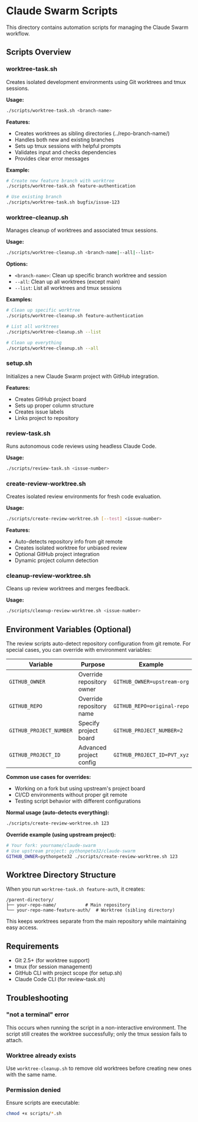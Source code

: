 # Claude Swarm Scripts

This directory contains automation scripts for managing the Claude Swarm workflow.

## Scripts Overview

### worktree-task.sh

Creates isolated development environments using Git worktrees and tmux sessions.

**Usage:**
```bash
./scripts/worktree-task.sh <branch-name>
```

**Features:**
- Creates worktrees as sibling directories (../repo-branch-name/)
- Handles both new and existing branches
- Sets up tmux sessions with helpful prompts
- Validates input and checks dependencies
- Provides clear error messages

**Example:**
```bash
# Create new feature branch with worktree
./scripts/worktree-task.sh feature-authentication

# Use existing branch
./scripts/worktree-task.sh bugfix/issue-123
```

### worktree-cleanup.sh

Manages cleanup of worktrees and associated tmux sessions.

**Usage:**
```bash
./scripts/worktree-cleanup.sh <branch-name|--all|--list>
```

**Options:**
- `<branch-name>`: Clean up specific branch worktree and session
- `--all`: Clean up all worktrees (except main)
- `--list`: List all worktrees and tmux sessions

**Examples:**
```bash
# Clean up specific worktree
./scripts/worktree-cleanup.sh feature-authentication

# List all worktrees
./scripts/worktree-cleanup.sh --list

# Clean up everything
./scripts/worktree-cleanup.sh --all
```

### setup.sh

Initializes a new Claude Swarm project with GitHub integration.

**Features:**
- Creates GitHub project board
- Sets up proper column structure
- Creates issue labels
- Links project to repository

### review-task.sh

Runs autonomous code reviews using headless Claude Code.

**Usage:**
```bash
./scripts/review-task.sh <issue-number>
```

### create-review-worktree.sh

Creates isolated review environments for fresh code evaluation.

**Usage:**
```bash
./scripts/create-review-worktree.sh [--test] <issue-number>
```

**Features:**
- Auto-detects repository info from git remote
- Creates isolated worktree for unbiased review
- Optional GitHub project integration
- Dynamic project column detection

### cleanup-review-worktree.sh

Cleans up review worktrees and merges feedback.

**Usage:**
```bash
./scripts/cleanup-review-worktree.sh <issue-number>
```

## Environment Variables (Optional)

The review scripts auto-detect repository configuration from git remote. For special cases, you can override with environment variables:

| Variable | Purpose | Example |
|----------|---------|---------|
| `GITHUB_OWNER` | Override repository owner | `GITHUB_OWNER=upstream-org` |
| `GITHUB_REPO` | Override repository name | `GITHUB_REPO=original-repo` |
| `GITHUB_PROJECT_NUMBER` | Specify project board | `GITHUB_PROJECT_NUMBER=2` |
| `GITHUB_PROJECT_ID` | Advanced project config | `GITHUB_PROJECT_ID=PVT_xyz` |

**Common use cases for overrides:**
- Working on a fork but using upstream's project board
- CI/CD environments without proper git remote
- Testing script behavior with different configurations

**Normal usage (auto-detects everything):**
```bash
./scripts/create-review-worktree.sh 123
```

**Override example (using upstream project):**
```bash
# Your fork: yourname/claude-swarm
# Use upstream project: pythonpete32/claude-swarm
GITHUB_OWNER=pythonpete32 ./scripts/create-review-worktree.sh 123
```

## Worktree Directory Structure

When you run `worktree-task.sh feature-auth`, it creates:

```
/parent-directory/
├── your-repo-name/           # Main repository
└── your-repo-name-feature-auth/  # Worktree (sibling directory)
```

This keeps worktrees separate from the main repository while maintaining easy access.

## Requirements

- Git 2.5+ (for worktree support)
- tmux (for session management)
- GitHub CLI with project scope (for setup.sh)
- Claude Code CLI (for review-task.sh)

## Troubleshooting

### "not a terminal" error
This occurs when running the script in a non-interactive environment. The script still creates the worktree successfully; only the tmux session fails to attach.

### Worktree already exists
Use `worktree-cleanup.sh` to remove old worktrees before creating new ones with the same name.

### Permission denied
Ensure scripts are executable:
```bash
chmod +x scripts/*.sh
```
